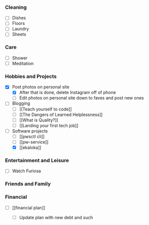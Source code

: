 ### Cleaning
- [ ] Dishes
- [ ] Floors
- [ ] Laundry
- [ ] Sheets
### Care
- [ ] Shower
- [ ] Meditation
### Hobbies and Projects
- [x] Post photos on personal site
	- [x] After that is done, delete Instagram off of phone
	- [ ] Edit photos on personal site down to faves and post new ones 
- [ ] Blogging
	- [ ] [[Teach yourself to code]]
	- [ ] [[The Dangers of Learned Helplessness]]
	- [ ] [[What is Quality?]]
	- [ ] [[Landing your first tech job]]
- [ ] Software projects
	- [ ] [[pwsctl cli]]
	- [ ] [[pw-service]]
	- [x] [[ekaloka]]
### Entertainment and Leisure
- [ ] Watch Furiosa
### Friends and Family

### Financial
- [ ] [[financial plan]]
	- [ ] Update plan with new debt and such












